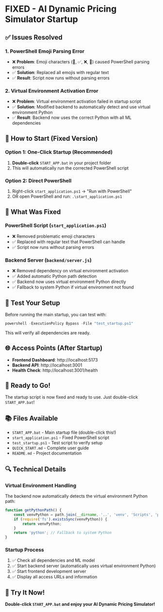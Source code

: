# FIXED - AI Dynamic Pricing Simulator Startup

## ✅ **Issues Resolved**

### **1. PowerShell Emoji Parsing Error**
- ❌ **Problem**: Emoji characters (🚀, ✅, ❌, 🐍) caused PowerShell parsing errors
- ✅ **Solution**: Replaced all emojis with regular text
- ✅ **Result**: Script now runs without parsing errors

### **2. Virtual Environment Activation Error**
- ❌ **Problem**: Virtual environment activation failed in startup script
- ✅ **Solution**: Modified backend to automatically detect and use virtual environment Python
- ✅ **Result**: Backend now uses the correct Python with all ML dependencies

## 🎯 **How to Start (Fixed Version)**

### **Option 1: One-Click Startup (Recommended)**
1. **Double-click** `START_APP.bat` in your project folder
2. This will automatically run the corrected PowerShell script

### **Option 2: Direct PowerShell**
1. Right-click `start_application.ps1` → "Run with PowerShell"
2. OR open PowerShell and run: `.\start_application.ps1`

## 🔧 **What Was Fixed**

### **PowerShell Script (`start_application.ps1`)**
- ❌ Removed problematic emoji characters
- ✅ Replaced with regular text that PowerShell can handle
- ✅ Script now runs without parsing errors

### **Backend Server (`backend/server.js`)**
- ❌ Removed dependency on virtual environment activation
- ✅ Added automatic Python path detection
- ✅ Backend now uses virtual environment Python directly
- ✅ Fallback to system Python if virtual environment not found

## 🧪 **Test Your Setup**
Before running the main startup, you can test with:
```powershell
powershell -ExecutionPolicy Bypass -File "test_startup.ps1"
```

This will verify all dependencies are ready.

## 🌐 **Access Points (After Startup)**
- **Frontend Dashboard**: http://localhost:5173
- **Backend API**: http://localhost:3001
- **Health Check**: http://localhost:3001/health

## 🎉 **Ready to Go!**
The startup script is now fixed and ready to use. Just double-click `START_APP.bat`!

## 📚 **Files Available**
- `START_APP.bat` - Main startup file (double-click this!)
- `start_application.ps1` - Fixed PowerShell script
- `test_startup.ps1` - Test script to verify setup
- `QUICK_START.md` - Complete user guide
- `README.md` - Project documentation

## 🔍 **Technical Details**

### **Virtual Environment Handling**
The backend now automatically detects the virtual environment Python path:
```javascript
function getPythonPath() {
    const venvPython = path.join(__dirname, '..', 'venv', 'Scripts', 'python.exe');
    if (require('fs').existsSync(venvPython)) {
        return venvPython;
    }
    return 'python'; // Fallback to system Python
}
```

### **Startup Process**
1. ✅ Check all dependencies and ML model
2. ✅ Start backend server (automatically uses virtual environment Python)
3. ✅ Start frontend development server
4. ✅ Display all access URLs and information

## 🚀 **Try It Now!**
**Double-click `START_APP.bat` and enjoy your AI Dynamic Pricing Simulator!**
